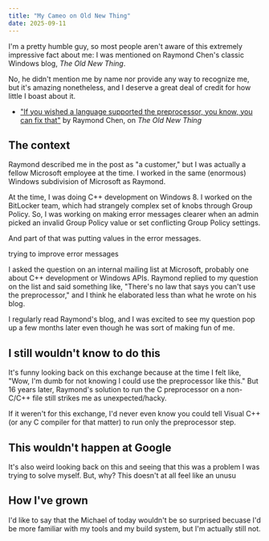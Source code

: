 ```yaml
---
title: "My Cameo on Old New Thing"
date: 2025-09-11
---
```


I'm a pretty humble guy, so most people aren't aware of this extremely impressive fact about me: I was mentioned on Raymond Chen's classic Windows blog, _The Old New Thing_.

No, he didn't mention me by name nor provide any way to recognize me, but it's amazing nonetheless, and I deserve a great deal of credit for how little I boast about it.

- ["If you wished a language supported the preprocessor, you know, you can fix that"](https://devblogs.microsoft.com/oldnewthing/20090724-00/?p=17373) by Raymond Chen, on _The Old New Thing_

## The context

Raymond described me in the post as "a customer," but I was actually a fellow Microsoft employee at the time. I worked in the same (enormous) Windows subdivision of Microsoft as Raymond.

At the time, I was doing C++ development on Windows 8. I worked on the BitLocker team, which had strangely complex set of knobs through Group Policy. So, I was working on making error messages clearer when an admin picked an invalid Group Policy value or set conflicting Group Policy settings.

And part of that was putting values in the error messages.

trying to improve error messages

I asked the question on an internal mailing list at Microsoft, probably one about C++ development or Windows APIs. Raymond replied to my question on the list and said something like, "There's no law that says you can't use the preprocessor," and I think he elaborated less than what he wrote on his blog.

I regularly read Raymond's blog, and I was excited to see my question pop up a few months later even though he was sort of making fun of me.

## I still wouldn't know to do this

It's funny looking back on this exchange because at the time I felt like, "Wow, I'm dumb for not knowing I could use the preprocessor like this." But 16 years later, Raymond's solution to run the C preprocessor on a non-C/C++ file still strikes me as unexpected/hacky.

If it weren't for this exchange, I'd never even know you could tell Visual C++ (or any C compiler for that matter) to run only the preprocessor step.

## This wouldn't happen at Google

It's also weird looking back on this and seeing that this was a problem I was trying to solve myself. But, why? This doesn't at all feel like an unusu

## How I've grown

I'd like to say that the Michael of today wouldn't be so surprised becuase I'd be more familiar with my tools and my build system, but I'm actually still not.
